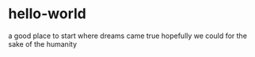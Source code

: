 # hello-world
a good place to start
where dreams came true
hopefully we could
for the sake of the humanity
